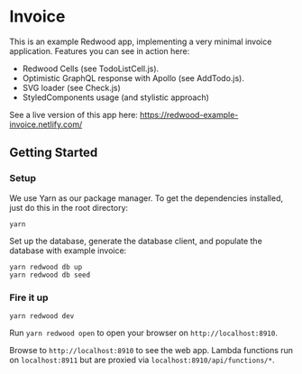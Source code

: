 # Invoice

This is an example Redwood app, implementing a very minimal invoice application.
Features you can see in action here:

- Redwood Cells (see TodoListCell.js).
- Optimistic GraphQL response with Apollo (see AddTodo.js).
- SVG loader (see Check.js)
- StyledComponents usage (and stylistic approach)

See a live version of this app here: https://redwood-example-invoice.netlify.com/

## Getting Started

### Setup

We use Yarn as our package manager. To get the dependencies installed, just do
this in the root directory:

```terminal
yarn
```

Set up the database, generate the database client, and populate the database
with example invoice:

```terminal
yarn redwood db up
yarn redwood db seed
```

### Fire it up

```terminal
yarn redwood dev
```

Run `yarn redwood open` to open your browser on `http://localhost:8910`.

Browse to `http://localhost:8910` to see the web app. Lambda functions run on
`localhost:8911` but are proxied via `localhost:8910/api/functions/*`.
